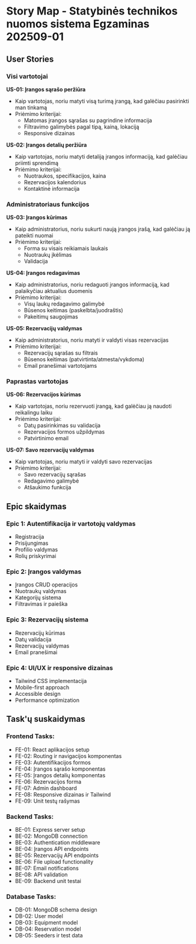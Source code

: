# Story Map - Statybinės technikos nuomos sistema Egzaminas 202509-01

## User Stories

### Visi vartotojai

**US-01: Įrangos sąrašo peržiūra**
- Kaip vartotojas, noriu matyti visą turimą įrangą, kad galėčiau pasirinkti man tinkamą
- Priėmimo kriterijai:
  - Matomas įrangos sąrašas su pagrindine informacija
  - Filtravimo galimybės pagal tipą, kainą, lokaciją
  - Responsive dizainas

**US-02: Įrangos detalių peržiūra**  
- Kaip vartotojas, noriu matyti detaliją įrangos informaciją, kad galėčiau priimti sprendimą
- Priėmimo kriterijai:
  - Nuotraukos, specifikacijos, kaina
  - Rezervacijos kalendorius  
  - Kontaktinė informacija

### Administratoriaus funkcijos

**US-03: Įrangos kūrimas**
- Kaip administratorius, noriu sukurti naują įrangos įrašą, kad galėčiau ją pateikti nuomai
- Priėmimo kriterijai:
  - Forma su visais reikiamais laukais
  - Nuotraukų įkėlimas
  - Validacija

**US-04: Įrangos redagavimas**
- Kaip administratorius, noriu redaguoti įrangos informaciją, kad palaikyčiau aktualius duomenis
- Priėmimo kriterijai:
  - Visų laukų redagavimo galimybė
  - Būsenos keitimas (paskelbta/juodraštis)
  - Pakeitimų saugojimas

**US-05: Rezervacijų valdymas**
- Kaip administratorius, noriu matyti ir valdyti visas rezervacijas
- Priėmimo kriterijai:
  - Rezervacijų sąrašas su filtrais
  - Būsenos keitimas (patvirtinta/atmesta/vykdoma)
  - Email pranešimai vartotojams

### Paprastas vartotojas  

**US-06: Rezervacijos kūrimas**
- Kaip vartotojas, noriu rezervuoti įrangą, kad galėčiau ją naudoti reikalingu laiku
- Priėmimo kriterijai:
  - Datų pasirinkimas su validacija
  - Rezervacijos formos užpildymas
  - Patvirtinimo email

**US-07: Savo rezervacijų valdymas**
- Kaip vartotojas, noriu matyti ir valdyti savo rezervacijas
- Priėmimo kriterijai:
  - Savo rezervacijų sąrašas
  - Redagavimo galimybė
  - Atšaukimo funkcija

## Epic skaidymas

### Epic 1: Autentifikacija ir vartotojų valdymas
- Registracija
- Prisijungimas  
- Profilio valdymas
- Rolių priskyrimai

### Epic 2: Įrangos valdymas
- Įrangos CRUD operacijos
- Nuotraukų valdymas
- Kategorijų sistema
- Filtravimas ir paieška

### Epic 3: Rezervacijų sistema
- Rezervacijų kūrimas
- Datų validacija
- Rezervacijų valdymas
- Email pranešimai

### Epic 4: UI/UX ir responsive dizainas
- Tailwind CSS implementacija
- Mobile-first approach
- Accessible design
- Performance optimization

## Task'ų suskaidymas

### Frontend Tasks:
- FE-01: React aplikacijos setup
- FE-02: Routing ir navigacijos komponentas
- FE-03: Autentifikacijos formos
- FE-04: Įrangos sąrašo komponentas
- FE-05: Įrangos detalių komponentas
- FE-06: Rezervacijos forma
- FE-07: Admin dashboard
- FE-08: Responsive dizainas ir Tailwind
- FE-09: Unit testų rašymas

### Backend Tasks:
- BE-01: Express server setup
- BE-02: MongoDB connection
- BE-03: Authentication middleware
- BE-04: Įrangos API endpoints
- BE-05: Rezervacijų API endpoints
- BE-06: File upload functionality
- BE-07: Email notifications
- BE-08: API validation
- BE-09: Backend unit testai

### Database Tasks:
- DB-01: MongoDB schema design
- DB-02: User model
- DB-03: Equipment model  
- DB-04: Reservation model
- DB-05: Seeders ir test data